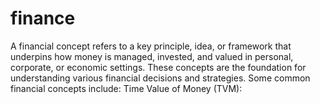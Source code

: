 # finance
A financial concept refers to a key principle, idea, or framework that underpins how money is managed, invested, and valued in personal, corporate, or economic settings. These concepts are the foundation for understanding various financial decisions and strategies. Some common financial concepts include:      Time Value of Money (TVM): 

